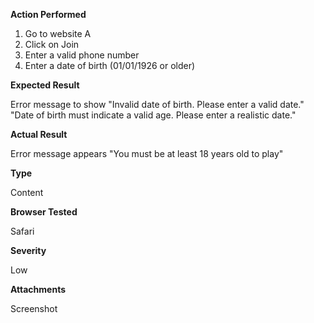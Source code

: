 **Action Performed**
1. Go to website A
2. Click on Join
3. Enter a valid phone number
4. Enter a date of birth (01/01/1926 or older)


    
**Expected Result**

Error message to show
"Invalid date of birth. Please enter a valid date."
"Date of birth must indicate a valid age. Please enter a realistic date."


**Actual Result**

Error message appears "You must be at least 18 years old to play"

**Type**

Content

**Browser Tested**

Safari

**Severity**

Low

**Attachments**

Screenshot
